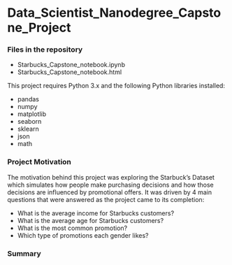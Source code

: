 # Data_Scientist_Nanodegree_Capstone_Project

### Files in the repository 
<ul>
  <li>Starbucks_Capstone_notebook.ipynb</li>
  <li>Starbucks_Capstone_notebook.html</li>
</ul>

This project requires Python 3.x and the following Python libraries installed:
<ul>
  <li>pandas</li>
  <li>numpy</li>
  <li>matplotlib</li>
  <li>seaborn</li>
  <li>sklearn</li>
  <li>json</li>
  <li>math</li>
</ul>

### Project Motivation

The motivation behind this project was exploring the Starbuck’s Dataset which simulates how people make purchasing decisions and how those decisions are influenced by promotional offers.
It was driven by 4 main questions that were answered as the project came to its completion:
<ul>
  <li>What is the average income for Starbucks customers?</li>
  <li>What is the average age for Starbucks customers?</li>
  <li>What is the most common promotion?</li>
  <li>Which type of promotions each gender likes?</li>
</ul>

### Summary 

